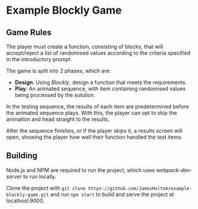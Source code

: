 # Example Blockly Game

## Game Rules

The player must create a function, consisting of blocks, that will accept/reject a list of randomised values according to the criteria specified in the introductory prompt.

The game is split into 2 phases, which are:

- __Design__: Using _Blockly_, design a function that meets the requirements.
- __Play__: An animated sequence, with item containing randomised values being processed by the solution.

In the testing sequence, the results of each item are predetermined before the animated sequence plays. With this, the player can opt to skip the animation and head straight to the results.

After the sequence finishes, or if the player skips it, a results screen will open, showing the player how well their function handled the test items.

## Building

Node.js and NPM are required to run the project, which uses _webpack-dev-server_ to run locally.

Clone the project with `git clone https://github.com/JamesHoltom/example-blockly-game.git` and run `npm start` to build and serve the project at localhost:9000.
